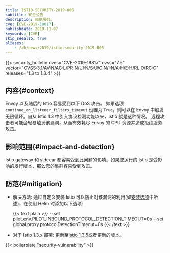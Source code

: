 ```yaml
---
title: ISTIO-SECURITY-2019-006
subtitle: 安全公告
description: 拒绝服务。
cve: [CVE-2019-18817]
publishdate: 2019-11-07
keywords: [CVE]
skip_seealso: true
aliases:
    - /zh/news/2019/istio-security-2019-006
---
```


{{< security_bulletin
        cves="CVE-2019-18817"
        cvss="7.5"
        vector="CVSS:3.1/AV:N/AC:L/PR:N/UI:N/S:U/C:N/I:N/A:H/E:H/RL:O/RC:C"
        releases="1.3 to 1.3.4" >}}

## 内容{#context}

Envoy 以及随后的 Istio 容易受到以下 DoS 攻击。
如果选项 `continue_on_listener_filters_timeout` 设置为 `True`，则可以在 Envoy 中触发无限循环。自从 Istio 1.3 中引入协议检测功能以来，Istio 就是这种情况。
远程攻击者可能会轻易触发该漏洞，从而有效耗尽 Envoy 的 CPU 资源并造成拒绝服务攻击。

## 影响范围{#impact-and-detection}

Istio gateway 和 sidecar 都容易受到此问题的影响。如果您运行的 Istio 是受影响的发行版本，那么您的集群容易受到攻击。

## 防范{#mitigation}

* 解决方法: 通过自定义安装 Istio 可以防止对该漏洞的利用(如[安装选项](/zh/docs/reference/config/installation-options/#pilot-options)中所述)，在使用 Helm 时添加以下选项:

    {{< text plain >}}
    --set pilot.env.PILOT_INBOUND_PROTOCOL_DETECTION_TIMEOUT=0s --set global.proxy.protocolDetectionTimeout=0s
    {{< /text >}}

* 对于 Istio 1.3.x 部署: 更新至[Istio 1.3.5](/zh/news/releases/1.3.x/announcing-1.3.5)或者更新的版本。

{{< boilerplate "security-vulnerability" >}}

